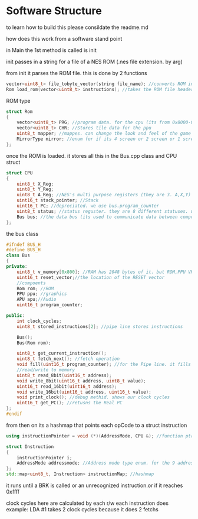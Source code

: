 # Software Structure

to learn how to build this please consildate the readme.md

how does this work from a software stand point


in Main the 1st method is called is init 

init passes in a string for a file of a NES ROM (.nes file extension. by arg)

from init it parses the ROM file. this is done by 2 functions
```C++
vector<uint8_t> file_tobyte_vector(string file_name); //converts ROM into a byte vector
Rom load_rom(vector<uint8_t> instructions); //takes the ROM file header and uses that to figure out where everything is(mappers, PRG start address...) only has support for INES v1.0
```

ROM type
```C++
struct Rom
{
    vector<uint8_t> PRG; //program data. for the cpu (its from 0x8000-0xffff)
    vector<uint8_t> CHR; //Stores tile data for the ppu 
    uint8_t mapper; //mappes. can change the look and feel of the game 
    MirrorType mirror; //enum for if its 4 screen or 2 screen or 1 screen for the ppu
};
```

once the ROM is loaded. it stores all this in the Bus.cpp class and CPU struct 
```C++
struct CPU
{
    uint8_t X_Reg;
    uint8_t Y_Reg; 
    uint8_t A_Reg; //NES's multi purpose registers (they are 3. A,X,Y)
    uint16_t stack_pointer; //Stack
    uint16_t PC; //depreciated. we use bus.program_counter
    uint8_t status; //status reguster. they are 8 different statuses. used for branching 
    Bus bus; //the data bus (its used to communicate data between componets)
};
```


the bus class

```C++
#ifndef BUS_H
#define BUS_H
class Bus
{
private:
    uint8_t v_memory[0x800]; //RAM has 2048 bytes of it. but ROM,PPU VRAM and APU ram exist too
    uint16_t reset_vector;//the location of the RESET vector 
    //compoents
    Rom rom; //ROM
    PPU ppu; //graphics
    APU apu;//Audio
    uint16_t program_counter; 

public:
    int clock_cycles;
    uint8_t stored_instructions[2]; //pipe line stores instructions

    Bus();
    Bus(Rom rom);

    uint8_t get_current_instruction();
    uint8_t fetch_next(); //fetch operation 
    void fill(uint16_t program_counter); //for the Pipe line. it fills up the pipe line with instructions 
    //read/write to memory 
    uint8_t read_8bit(uint16_t address);
    void write_8bit(uint16_t address, uint8_t value);
    uint16_t read_16bit(uint16_t address);
    void write_16bit(uint16_t address, uint16_t value);
    void print_clock(); //debug methid. shows our clock cycles
    uint16_t get_PC(); //retusns the Real PC 
};
#endif
```

from then on its a hashmap that points each opCode to a struct instruction 

```C++
using instructionPointer = void (*)(AddressMode, CPU &); //function ptr for each NES instruction

struct Instruction
{
	instructionPointer i;
	AddressMode addressmode; //Address mode type enum. for the 9 address modes of the NES 
};
std::map<uint8_t, Instruction> instructionMap; //hashmap
```

it runs until a BRK is called or an unrecognized instruction.or if it reaches 0xffff

clock cycles here are calculated by each r/w each instruction does 
example: LDA #1 takes 2 clock cycles because it does 2 fetchs